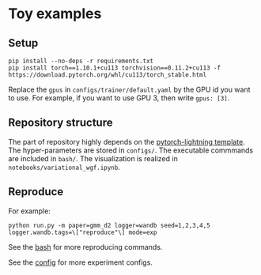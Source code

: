 # Toy examples

## Setup

```shell
pip install --no-deps -r requirements.txt
pip install torch==1.10.1+cu113 torchvision==0.11.2+cu113 -f https://download.pytorch.org/whl/cu113/torch_stable.html
```

Replace the `gpus` in `configs/trainer/default.yaml` by the GPU id you want to use. For example, if you want to use GPU 3, then write `gpus: [3]`.

## Repository structure

The part of repository highly depends on the [pytorch-lightning template](https://github.com/ashleve/lightning-hydra-template). The hyper-parameters are stored in `configs/`. The executable commmands are included in `bash/`. The visualization is realized in `notebooks/variational_wgf.ipynb`.

## Reproduce

For example:

```
python run.py -m paper=gmm_d2 logger=wandb seed=1,2,3,4,5 logger.wandb.tags=\["reproduce"\] mode=exp
```

See the [bash](bash) for more reproducing commands.

See the [config](configs/experiment) for more experiment configs.

